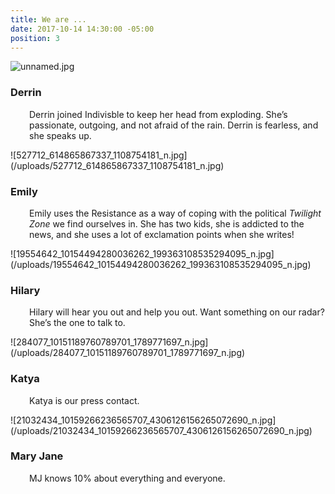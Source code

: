 ```yaml
---
title: We are ...
date: 2017-10-14 14:30:00 -05:00
position: 3
---
```


![unnamed.jpg](/uploads/unnamed.jpg)
<h3 style="text-align: left;">Derrin</h3>
<p style="padding-left: 30px;">Derrin joined Indivisble to keep her head from exploding. She’s passionate, outgoing, and not afraid of the rain. Derrin is fearless, and she speaks up.</p>
![527712_614865867337_1108754181_n.jpg](/uploads/527712_614865867337_1108754181_n.jpg)
<h3 style="text-align: left;">Emily</h3>
<p style="padding-left: 30px;">Emily uses the Resistance as a way of coping with the political <em>Twilight Zone</em> we find ourselves in. She has two kids, she is addicted to the news, and she uses a lot of exclamation points when she writes!</p>
![19554642_10154494280036262_199363108535294095_n.jpg](/uploads/19554642_10154494280036262_199363108535294095_n.jpg)
<h3 style="text-align: left;">Hilary</h3>
<p style="padding-left: 30px;">Hilary will hear you out and help you out. Want something on our radar? She’s the one to talk to.</p>
![284077_10151189760789701_1789771697_n.jpg](/uploads/284077_10151189760789701_1789771697_n.jpg)

<h3 style="text-align: left;">Katya</h3>
<p style="padding-left: 30px;">Katya is our press contact.</p>
![21032434_10159266236565707_4306126156265072690_n.jpg](/uploads/21032434_10159266236565707_4306126156265072690_n.jpg)
<h3 style="text-align: left;">Mary Jane</h3>
<p style="padding-left: 30px;">MJ knows 10% about everything and everyone.</p>